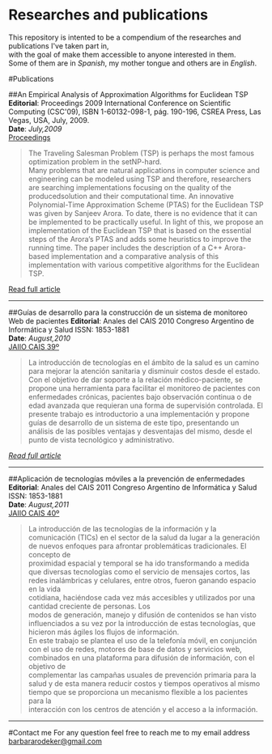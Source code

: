 # Researches and publications

This repository is intented to be a compendium of the researches and publications I've taken part in,  
with the goal of make them accessible to anyone interested in them.  
Some of them are in *Spanish*, my mother tongue and others are in *English*.

#Publications


##An Empirical Analysis of Approximation Algorithms for Euclidean TSP
**Editorial**: Proceedings 2009 International Conference on Scientific Computing (CSC'09), ISBN 1-60132-098-1, pág. 190-196, CSREA Press, Las Vegas, USA, July, 2009.  
**Date**: *July,2009*  
[Proceedings](http://researchr.org/publication/csc-2009)  


>  The Traveling Salesman Problem (TSP) is perhaps the  most  famous  optimization  problem in the  setNP-hard.  
Many  problems  that  are  natural  applications  in  computer  science  and  engineering  can  be  modeled  using  TSP  and  therefore, researchers are searching implementations focusing on the quality of  the producedsolution and    their computational  time. An innovative  Polynomial-Time Approximation  Scheme  (PTAS)  for  the  Euclidean  TSP  was  given  by  Sanjeev  Arora.  To  date, there  is  no  evidence  that  it  can  be  implemented  to  be practically  useful.  In  light  of  this,  we  propose  an  implementation  of  the  Euclidean  TSP  that  is  based  on  the  essential  steps  of  the  Arora’s  PTAS  and  adds  some  heuristics  to  improve  the  running  time.  The  paper  includes  the description of  a C++ Arora-based implementation and a comparative analysis of  this implementation  with  various  competitive  algorithms  for  the  Euclidean TSP.  

[Read full article](https://github.com/barbaramartina/research-publications/blob/master/an-empirical-analysis-of-approximation-algorithms-for-euclidean-TSP.pdf)
***

##Guías de desarrollo para la construcción de un sistema de monitoreo Web de pacientes
**Editorial**: Anales del CAIS 2010   Congreso Argentino de Informática y Salud  ISSN: 1853-1881  
**Date**: *August,2010*  
[JAIIO CAIS 39º](http://39jaiio.sadio.org.ar/sites/default/files/39jaiio-cais-06_0.pdf)  


> La introducción de tecnologías en el ámbito de la salud es un camino para mejorar la atención
sanitaria y disminuir costos desde el estado. Con el objetivo de dar soporte a la relación médico-paciente, se
propone una herramienta para facilitar el monitoreo de pacientes con enfermedades crónicas, pacientes bajo
observación continua o de edad avanzada que requieran una forma de supervisión controlada. El presente
trabajo es introductorio a una implementación y propone guías de desarrollo de un sistema de este tipo,
presentando un análisis de las posibles ventajas y desventajas del mismo, desde el punto de vista tecnológico
y administrativo.  


[*Read full article*](https://github.com/barbaramartina/research-publications/blob/master/guias-de-desarrollo-para-la.pdf)

***

##Aplicación de tecnologías móviles a la prevención de enfermedades
**Editorial**: Anales del CAIS 2011   Congreso Argentino de Informática y Salud  ISSN: 1853-1881  
**Date**: *August,2011*  
[JAIIO CAIS 40º](http://40jaiio.sadio.org.ar/sites/default/files/T2011/CAIS/CAIS2011-09.pdf)

>La  introducción  de  las  tecnologías  de  la  información  y  la  comunicación  (TICs)  en  el  sector  de  la  salud  da  lugar  a  la  generación  de  nuevos  enfoques  para  afrontar  problemáticas  tradicionales.  El  concepto  de  
proximidad espacial y temporal se ha ido transformando a medida que diversas tecnologías como el servicio 
de  mensajes  cortos,  las  redes  inalámbricas  y  celulares,  entre  otros,  fueron  ganando  espacio  en  la  vida  
cotidiana,  haciéndose  cada  vez  más  accesibles  y  utilizados  por  una  cantidad  creciente  de  personas.  Los  
modos de generación, manejo y difusión de contenidos se han visto influenciados a su vez por la introducción de estas tecnologías, que hicieron más ágiles los flujos de información.  
En este trabajo se plantea el uso de la telefonía móvil, en conjunción con el uso de redes,  motores de base de 
datos  y  servicios  web,  combinados  en  una  plataforma  para  difusión  de  información,  con  el  objetivo  de  
complementar las campañas usuales de prevención primaria para la salud y de esta manera reducir costos y tiempos  operativos  al  mismo  tiempo  que  se  proporciona  un  mecanismo  flexible  a  los  pacientes  para  la  
interacción con los centros de atención y el acceso a la información. 

***


#Contact me
For any question feel free to reach me to my email address <barbararodeker@gmail.com>
